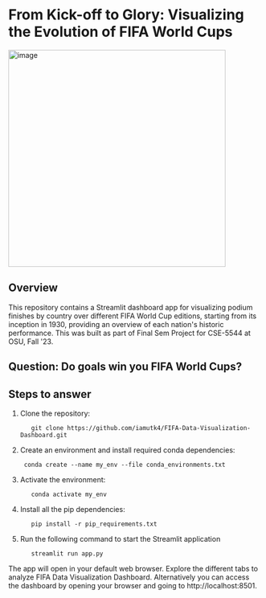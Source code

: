 # From Kick-off to Glory: Visualizing the Evolution of FIFA World Cups

<img width="432" alt="image" src="https://github.com/iamutk4/FIFA-Data-Visualization-Dashboard/assets/69798933/f3ecb317-eb22-49f0-abdd-9834ed7ed7a2">

## Overview

This repository contains a Streamlit dashboard app for visualizing podium finishes by country over different FIFA World Cup editions, starting from its inception in 1930, providing an overview of each nation's historic performance. This was built as part of Final Sem Project for CSE-5544 at OSU, Fall '23.

## Question: Do goals win you FIFA World Cups?

## Steps to answer

1. Clone the repository:

          git clone https://github.com/iamutk4/FIFA-Data-Visualization-Dashboard.git
   
2. Create an environment and install required conda dependencies:

        conda create --name my_env --file conda_environments.txt
   
3. Activate the environment:

          conda activate my_env
          
4. Install all the pip dependencies:
     
          pip install -r pip_requirements.txt
          
5. Run the following command to start the Streamlit application
     
          streamlit run app.py

The app will open in your default web browser. Explore the different tabs to analyze FIFA Data Visualization Dashboard. Alternatively you can access the dashboard by opening your browser and going to http://localhost:8501.
